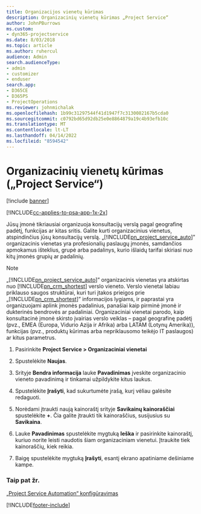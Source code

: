 ```yaml
---
title: Organizacijos vienetų kūrimas
description: Organizacinių vienetų kūrimas „Project Service“
author: JohnPBurrows
ms.custom:
- dyn365-projectservice
ms.date: 8/03/2018
ms.topic: article
ms.author: ruhercul
audience: Admin
search.audienceType:
- admin
- customizer
- enduser
search.app:
- D365CE
- D365PS
- ProjectOperations
ms.reviewer: johnmichalak
ms.openlocfilehash: 1b99c31297544f41d1947f7c3130082167b5cda0
ms.sourcegitcommit: c0792bd65d92db25e0e8864879a19c4b93efb10c
ms.translationtype: MT
ms.contentlocale: lt-LT
ms.lasthandoff: 04/14/2022
ms.locfileid: "8594542"
---
```

# <a name="create-organizational-units-project-service"></a>Organizacinių vienetų kūrimas („Project Service“)

[!include [banner](../includes/psa-now-project-operations.md)]

[!INCLUDE[cc-applies-to-psa-app-1x-2x](../includes/cc-applies-to-psa-app-1x-2x.md)]

Jūsų įmonė tikriausiai organizuoja konsultacijų verslą pagal geografinę padėtį, funkcijas ar kitas sritis. Galite kurti organizacinius vienetus, atspindinčius jūsų konsultacijų verslą. „[!INCLUDE[pn_project_service_auto](../includes/pn-project-service-auto.md)]” organizacinis vienetas yra profesionalių paslaugų įmonės, samdančios apmokamus išteklius, grupė arba padalinys, kurio išlaidų tarifai skiriasi nuo kitų įmonės grupių ar padalinių.  
  
> [!NOTE]
>  „[!INCLUDE[pn_project_service_auto](../includes/pn-project-service-auto.md)]” organizacinis vienetas yra atskirtas nuo [!INCLUDE[pn_crm_shortest](../includes/pn-crm-shortest.md)] verslo vieneto. Verslo vienetai labiau priklauso saugos struktūrai, kuri turi įtakos prieigos prie „[!INCLUDE[pn_crm_shortest](../includes/pn-crm-shortest.md)]” informacijos lygiams, ir paprastai yra organizuojami aplink įmonės padalinius, panašiai kaip pirminė įmonė ir dukterinės bendrovės ar padaliniai. Organizaciniai vienetai parodo, kaip konsultacinė įmonė skirsto įvairias verslo veiklas – pagal geografinę padėtį (pvz., EMEA (Europa, Vidurio Azija ir Afrika) arba LATAM (Lotynų Amerika)), funkcijas (pvz., produktų kūrimas arba nepriklausomo teikėjo IT paslaugos) ar kitus parametrus.  
  
1.  Pasirinkite **Project Service > Organizaciniai vienetai**  
  
2.  Spustelėkite **Naujas**.  
  
3.  Srityje **Bendra informacija** lauke **Pavadinimas** įveskite organizacinio vieneto pavadinimą ir tinkamai užpildykite kitus laukus.  
  
4.  Spustelėkite **Įrašyti**, kad sukurtumėte įrašą, kurį vėliau galėsite redaguoti.  
  
5.  Norėdami įtraukti naują kainoraštį srityje **Savikainų kainoraščiai** spustelėkite **+**. Čia galite įtraukti tik kainoraščius, susijusius su **Savikaina**.  
  
6.  Lauke **Pavadinimas** spustelėkite mygtuką **Ieška** ir pasirinkite kainoraštį, kuriuo norite leisti naudotis šiam organizaciniam vienetui. Įtraukite tiek kainoraščių, kiek reikia.  
  
7.  Baigę spustelėkite mygtuką **Įrašyti**, esantį ekrano apatiniame dešiniame kampe.  
  
### <a name="see-also"></a>Taip pat žr.  
 [„Project Service Automation“ konfigūravimas](../psa/configure.md)


[!INCLUDE[footer-include](../includes/footer-banner.md)]
